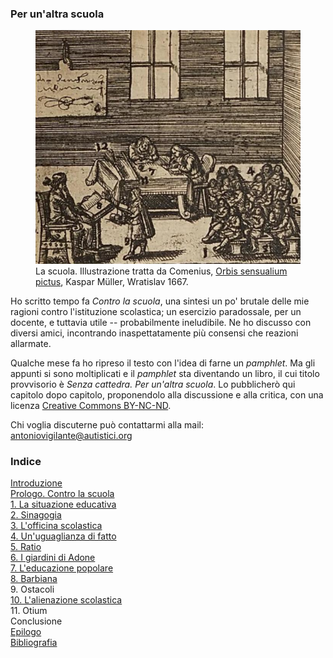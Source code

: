 <link rel="stylesheet" href="assets/style.css">

### Per un'altra scuola

<figure>
  <img src="comenio.png">
  <figcaption>La scuola. Illustrazione tratta da Comenius, <a href="https://play.google.com/books/reader?id=iFGQ4C6IrUQC&pg=GBS.PA240&hl=it">Orbis sensualium pictus</a>, Kaspar Müller, Wratislav 1667.</figcaption>
</figure>


Ho scritto tempo fa _Contro la scuola_, una sintesi un po' brutale delle mie ragioni contro l'istituzione scolastica; un esercizio paradossale, per un docente, e tuttavia utile -- probabilmente ineludibile. Ne ho discusso con diversi amici, incontrando inaspettatamente più consensi che reazioni allarmate.

Qualche mese fa ho ripreso il testo con l'idea di farne un _pamphlet_. Ma gli appunti si sono moltiplicati e il _pamphlet_ sta diventando un libro, il cui titolo provvisorio è _Senza cattedra. Per un'altra scuola_. Lo pubblicherò qui capitolo dopo capitolo, proponendolo alla discussione e alla critica, con una licenza [Creative Commons BY-NC-ND](https://creativecommons.org/licenses/by-nc-nd/4.0/deed.it).

Chi voglia discuterne può contattarmi alla mail: antoniovigilante@autistici.org

### Indice

[Introduzione](introduzione.md)  
[Prologo. Contro la scuola](contro-la-scuola)  
[1. La situazione educativa](cap01.md)  
[2. Sinagogia](cap02.md)   
[3. L'officina scolastica](cap03.md)  
[4. Un'uguaglianza di fatto](cap04.md)  
[5. Ratio](cap05.md)  
[6. I giardini di Adone](cap06.md)  
[7. L'educazione popolare](cap07.md)  
[8. Barbiana](cap08.md)  
9\. Ostacoli  
[10. L'alienazione scolastica](cap10.md)    
11\. Otium    
Conclusione   
[Epilogo](epilogo.md)  
[Bibliografia](bibliografia.md)  

 
